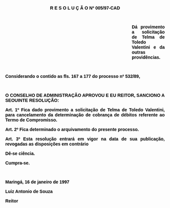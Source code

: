 <BODY TEXT="#000000">

<B><FONT FACE="Arial"><P ALIGN="JUSTIFY"></P>
<P ALIGN="JUSTIFY">&nbsp;</P>
<P ALIGN="CENTER">R E S O L U &Ccedil; &Atilde; O Nº 005/97-CAD</P>
<P ALIGN="JUSTIFY"></P>
<P ALIGN="JUSTIFY">&nbsp;</P><DIR>
<DIR>
<DIR>
<DIR>
<DIR>
<DIR>
<DIR>
<DIR>
<DIR>
<DIR>

<P ALIGN="JUSTIFY">D&aacute; provimento a solicita&ccedil;&atilde;o de Telma de Toledo Valentini e da outras provid&ecirc;ncias.</P>
</B><P ALIGN="JUSTIFY"></P>
<P ALIGN="CENTER">&nbsp;</P></DIR>
</DIR>
</DIR>
</DIR>
</DIR>
</DIR>
</DIR>
</DIR>
</DIR>
</DIR>

<P ALIGN="JUSTIFY">Considerando o contido as fls. 167 a 177 do <B>processo nº 532/89</B>,</P>

<P>&nbsp;</P>
<B><P>O CONSELHO DE ADMINISTRA&Ccedil;&Atilde;O APROVOU E EU REITOR, SANCIONO A SEOUINTE RESOLU&Ccedil;&Atilde;O:</P>
</B>
<B><P ALIGN="JUSTIFY">Art. 1º  </B>Fica dado provimento a solicita&ccedil;&atilde;o de <B>Telma de Toledo Valentini, </B>para cancelamento da determina&ccedil;&atilde;o de cobran&ccedil;a de d&eacute;bitos referente ao Termo de Compromisso.</P>
<B><P ALIGN="JUSTIFY">Art. 2º  </B>Fica determinado o arquivamento do presente processo.</P>
<B><P ALIGN="JUSTIFY">Art. 3º  </B>Esta resolu&ccedil;&atilde;o entrar&aacute; em vigor na data de sua publica&ccedil;&atilde;o, revogadas as disposi&ccedil;&otilde;es em contr&aacute;rio</P>
<P ALIGN="JUSTIFY">D&ecirc;-se ci&ecirc;ncia. </P>
<P ALIGN="JUSTIFY">Cumpra-se.</P>
<P ALIGN="JUSTIFY"></P>
<P ALIGN="JUSTIFY">&nbsp;</P>
<P ALIGN="JUSTIFY">Maring&aacute;, 16 de janeiro de 1997</P>
<P ALIGN="JUSTIFY"></P>
<P ALIGN="JUSTIFY">Luiz Antonio de Souza</P>
<P ALIGN="JUSTIFY">Reitor</P>
<P ALIGN="JUSTIFY"></P></FONT></BODY>
